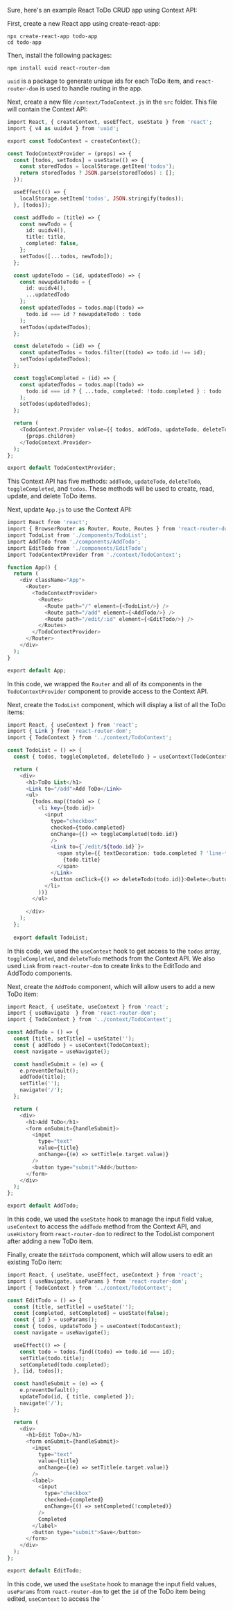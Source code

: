 Sure, here's an example React ToDo CRUD app using Context API:

First, create a new React app using create-react-app:

```
npx create-react-app todo-app
cd todo-app

```

Then, install the following packages:

```
npm install uuid react-router-dom

```

`uuid` is a package to generate unique ids for each ToDo item, and `react-router-dom` is used to handle routing in the app.

Next, create a new file `/context/TodoContext.js` in the `src` folder. This file will contain the Context API:

```php
import React, { createContext, useEffect, useState } from 'react';
import { v4 as uuidv4 } from 'uuid';

export const TodoContext = createContext();

const TodoContextProvider = (props) => {
  const [todos, setTodos] = useState(() => {
    const storedTodos = localStorage.getItem('todos');
    return storedTodos ? JSON.parse(storedTodos) : [];
  });

  useEffect(() => {
    localStorage.setItem('todos', JSON.stringify(todos));
  }, [todos]);

  const addTodo = (title) => {
    const newTodo = {
      id: uuidv4(),
      title: title,
      completed: false,
    };
    setTodos([...todos, newTodo]);
  };

  const updateTodo = (id, updatedTodo) => {
    const newupdateTodo = {
      id: uuidv4(),
      ...updatedTodo
    };
    const updatedTodos = todos.map((todo) =>
      todo.id === id ? newupdateTodo : todo
    );
    setTodos(updatedTodos);
  };

  const deleteTodo = (id) => {
    const updatedTodos = todos.filter((todo) => todo.id !== id);
    setTodos(updatedTodos);
  };

  const toggleCompleted = (id) => {
    const updatedTodos = todos.map((todo) =>
      todo.id === id ? { ...todo, completed: !todo.completed } : todo
    );
    setTodos(updatedTodos);
  };

  return (
    <TodoContext.Provider value={{ todos, addTodo, updateTodo, deleteTodo, toggleCompleted }}>
      {props.children}
    </TodoContext.Provider>
  );
};

export default TodoContextProvider;


```

This Context API has five methods: `addTodo`, `updateTodo`, `deleteTodo`, `toggleCompleted`, and `todos`. These methods will be used to create, read, update, and delete ToDo items.

Next, update `App.js` to use the Context API:

```php
import React from 'react';
import { BrowserRouter as Router, Route, Routes } from 'react-router-dom';
import TodoList from './components/TodoList';
import AddTodo from './components/AddTodo';
import EditTodo from './components/EditTodo';
import TodoContextProvider from './context/TodoContext';

function App() {
  return (
    <div className="App">
      <Router>
        <TodoContextProvider>
          <Routes>
            <Route path="/" element={<TodoList/>} />
            <Route path="/add" element={<AddTodo/>} />
            <Route path="/edit/:id" element={<EditTodo/>} />
          </Routes>
        </TodoContextProvider>
      </Router>
    </div>
  );
}

export default App;


```

In this code, we wrapped the `Router` and all of its components in the `TodoContextProvider` component to provide access to the Context API.

Next, create the `TodoList` component, which will display a list of all the ToDo items:

```php
import React, { useContext } from 'react';
import { Link } from 'react-router-dom';
import { TodoContext } from '../context/TodoContext';

const TodoList = () => {
  const { todos, toggleCompleted, deleteTodo } = useContext(TodoContext);

  return (
    <div>
      <h1>ToDo List</h1>
      <Link to="/add">Add ToDo</Link>
      <ul>
        {todos.map((todo) => (
          <li key={todo.id}>
            <input
              type="checkbox"
              checked={todo.completed}
              onChange={() => toggleCompleted(todo.id)}
              />
              <Link to={`/edit/${todo.id}`}>
                <span style={{ textDecoration: todo.completed ? 'line-through' : 'none' }}>
                  {todo.title}
                </span>
              </Link>
              <button onClick={() => deleteTodo(todo.id)}>Delete</button>
            </li>
          ))}
        </ul>
        
      </div>
    );
  };
  
  export default TodoList;


```

In this code, we used the `useContext` hook to get access to the `todos` array, `toggleCompleted`, and `deleteTodo` methods from the Context API. We also used `Link` from `react-router-dom` to create links to the EditTodo and AddTodo components.

Next, create the `AddTodo` component, which will allow users to add a new ToDo item:

```php
import React, { useState, useContext } from 'react';
import { useNavigate  } from 'react-router-dom';
import { TodoContext } from '../context/TodoContext';

const AddTodo = () => {
  const [title, setTitle] = useState('');
  const { addTodo } = useContext(TodoContext);
  const navigate = useNavigate();

  const handleSubmit = (e) => {
    e.preventDefault();
    addTodo(title);
    setTitle('');
    navigate('/');
  };

  return (
    <div>
      <h1>Add ToDo</h1>
      <form onSubmit={handleSubmit}>
        <input
          type="text"
          value={title}
          onChange={(e) => setTitle(e.target.value)}
        />
        <button type="submit">Add</button>
      </form>
    </div>
  );
};

export default AddTodo;


```

In this code, we used the `useState` hook to manage the input field value, `useContext` to access the `addTodo` method from the Context API, and `useHistory` from `react-router-dom` to redirect to the TodoList component after adding a new ToDo item.

Finally, create the `EditTodo` component, which will allow users to edit an existing ToDo item:

```php
import React, { useState, useEffect, useContext } from 'react';
import { useNavigate, useParams } from 'react-router-dom';
import { TodoContext } from '../context/TodoContext';

const EditTodo = () => {
  const [title, setTitle] = useState('');
  const [completed, setCompleted] = useState(false);
  const { id } = useParams();
  const { todos, updateTodo } = useContext(TodoContext);
  const navigate = useNavigate();

  useEffect(() => {
    const todo = todos.find((todo) => todo.id === id);
    setTitle(todo.title);
    setCompleted(todo.completed);
  }, [id, todos]);

  const handleSubmit = (e) => {
    e.preventDefault();
    updateTodo(id, { title, completed });
    navigate('/');
  };

  return (
    <div>
      <h1>Edit ToDo</h1>
      <form onSubmit={handleSubmit}>
        <input
          type="text"
          value={title}
          onChange={(e) => setTitle(e.target.value)}
        />
        <label>
          <input
            type="checkbox"
            checked={completed}
            onChange={() => setCompleted(!completed)}
          />
          Completed
        </label>
        <button type="submit">Save</button>
      </form>
    </div>
  );
};

export default EditTodo;


```

In this code, we used the `useState` hook to manage the input field values, `useParams` from `react-router-dom` to get the `id` of the ToDo item being edited, `useContext` to access the \`